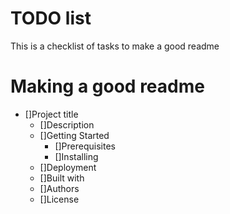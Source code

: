 # TODO list

This is a checklist of tasks to make a good readme

# Making a good readme 
- []Project title
  - []Description
  - []Getting Started
    - []Prerequisites
    - []Installing
  - []Deployment
  - []Built with
  - []Authors
  - []License 